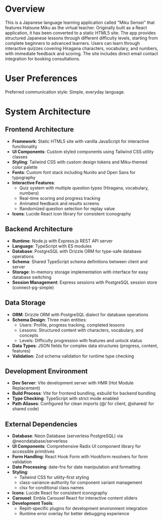 # Overview

This is a Japanese language learning application called "Miku Sensei" that features Hatsune Miku as the virtual teacher. Originally built as a React application, it has been converted to a static HTML5 site. The app provides structured Japanese lessons through different difficulty levels, starting from complete beginners to advanced learners. Users can learn through interactive quizzes covering Hiragana characters, vocabulary, and numbers, with immediate feedback and scoring. The site includes direct email contact integration for booking consultations.

# User Preferences

Preferred communication style: Simple, everyday language.

# System Architecture

## Frontend Architecture
- **Framework**: Static HTML5 site with vanilla JavaScript for interactive functionality
- **UI Components**: Custom styled components using Tailwind CSS utility classes
- **Styling**: Tailwind CSS with custom design tokens and Miku-themed color palette
- **Fonts**: Custom font stack including Nunito and Open Sans for typography
- **Interactive Features**: 
  - Quiz system with multiple question types (Hiragana, vocabulary, numbers)
  - Real-time scoring and progress tracking
  - Animated feedback and results screens
  - Randomized question selection for replay value
- **Icons**: Lucide React icon library for consistent iconography

## Backend Architecture
- **Runtime**: Node.js with Express.js REST API server
- **Language**: TypeScript with ES modules
- **Database**: PostgreSQL with Drizzle ORM for type-safe database operations
- **Schema**: Shared TypeScript schema definitions between client and server
- **Storage**: In-memory storage implementation with interface for easy database switching
- **Session Management**: Express sessions with PostgreSQL session store (connect-pg-simple)

## Data Storage
- **ORM**: Drizzle ORM with PostgreSQL dialect for database operations
- **Schema Design**: Three main entities:
  - Users: Profile, progress tracking, completed lessons
  - Lessons: Structured content with characters, vocabulary, and concepts
  - Levels: Difficulty progression with features and unlock status
- **Data Types**: JSON fields for complex data structures (progress, content, features)
- **Validation**: Zod schema validation for runtime type checking

## Development Environment
- **Dev Server**: Vite development server with HMR (Hot Module Replacement)
- **Build Process**: Vite for frontend bundling, esbuild for backend bundling
- **Type Checking**: TypeScript with strict mode enabled
- **Path Aliases**: Configured for clean imports (@/ for client, @shared/ for shared code)

## External Dependencies

- **Database**: Neon Database (serverless PostgreSQL) via @neondatabase/serverless
- **UI Components**: Comprehensive Radix UI component library for accessible primitives
- **Form Handling**: React Hook Form with Hookform resolvers for form validation
- **Date Processing**: date-fns for date manipulation and formatting
- **Styling**: 
  - Tailwind CSS for utility-first styling
  - class-variance-authority for component variant management
  - clsx for conditional class names
- **Icons**: Lucide React for consistent iconography
- **Carousel**: Embla Carousel React for interactive content sliders
- **Development Tools**: 
  - Replit-specific plugins for development environment integration
  - Runtime error overlay for better debugging experience